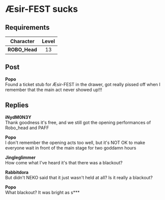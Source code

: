 # Æsir\-FEST sucks
## Requirements
|  Character  |Level|
|-------------|:---:|
|**ROBO_Head**| 13  |

## Post
**Popo**<br>
Found a ticket stub for Æsir\-FEST in the drawer, got really pissed off when I remember that the main act never showed up!!!
## Replies
**iNydM0N3Y**<br>
Thank goodness it's free, and we still got the opening performances of Robo\_head and PAFF

**Popo**<br>
I don't remember the opening acts too well, but it's NOT OK to make everyone wait in front of the main stage for two goddamn hours

**Jingleglimmer**<br>
How come what I've heard it's that there was a blackout?

**Rabbitdora**<br>
But didn't NEKO said that it just wasn't held at all? Is it really a blackout?

**Popo**<br>
What blackout? It was bright as s\*\*\*

